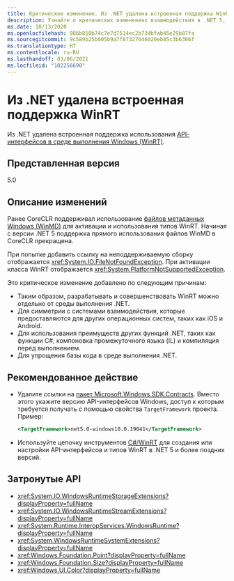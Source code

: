 ```yaml
---
title: Критическое изменение. Из .NET удалена встроенная поддержка WinRT
description: Узнайте о критических изменениях взаимодействия в .NET 5, где из .NET удалена встроенная поддержка WinRT.
ms.date: 10/13/2020
ms.openlocfilehash: 986b810b74c7e7d7514ec2b734bfab45e29b87fa
ms.sourcegitcommit: 9c589b25b005b9a7f87327646020eb85c3b6306f
ms.translationtype: HT
ms.contentlocale: ru-RU
ms.lasthandoff: 03/06/2021
ms.locfileid: "102256690"
---
```

# <a name="built-in-support-for-winrt-is-removed-from-net"></a>Из .NET удалена встроенная поддержка WinRT

Из .NET удалена встроенная поддержка использования [API-интерфейсов в среде выполнения Windows (WinRT)](/uwp/winrt-cref/winrt-type-system).

## <a name="version-introduced"></a>Представленная версия

5.0

## <a name="change-description"></a>Описание изменений

Ранее CoreCLR поддерживал использование [файлов метаданных Windows (WinMD)](/uwp/winrt-cref/winmd-files) для активации и использования типов WinRT. Начиная с версии .NET 5 поддержка прямого использования файлов WinMD в CoreCLR прекращена.

При попытке добавить ссылку на неподдерживаемую сборку отображается <xref:System.IO.FileNotFoundException>. При активации класса WinRT отображается <xref:System.PlatformNotSupportedException>.

Это критическое изменение добавлено по следующим причинам:

- Таким образом, разрабатывать и совершенствовать WinRT можно отдельно от среды выполнения .NET.
- Для симметрии с системами взаимодействия, которые предоставляются для других операционных систем, таких как iOS и Android.
- Для использования преимуществ других функций .NET, таких как функции C#, компоновка промежуточного языка (IL) и компиляция перед выполнением.
- Для упрощения базы кода в среде выполнения .NET.

## <a name="recommended-action"></a>Рекомендованное действие

- Удалите ссылки на [пакет Microsoft.Windows.SDK.Contracts](https://www.nuget.org/packages/Microsoft.Windows.SDK.Contracts).  Вместо этого укажите версию API-интерфейсов Windows, доступ к которым требуется получать с помощью свойства `TargetFramework` проекта.  Пример:

  ```xml
  <TargetFramework>net5.0-windows10.0.19041</TargetFramework>
  ```

- Используйте цепочку инструментов [C#/WinRT](/windows/uwp/csharp-winrt/) для создания или настройки API-интерфейсов и типов WinRT в .NET 5 и более поздних версий.

## <a name="affected-apis"></a>Затронутые API

- <xref:System.IO.WindowsRuntimeStorageExtensions?displayProperty=fullName>
- <xref:System.IO.WindowsRuntimeStreamExtensions?displayProperty=fullName>
- <xref:System.Runtime.InteropServices.WindowsRuntime?displayProperty=fullName>
- <xref:System.WindowsRuntimeSystemExtensions?displayProperty=fullName>
- <xref:Windows.Foundation.Point?displayProperty=fullName>
- <xref:Windows.Foundation.Size?displayProperty=fullName>
- <xref:Windows.UI.Color?displayProperty=fullName>

<!--

### Affected APIs

- `T:System.IO.WindowsRuntimeStorageExtensions`
- `T: System.IO.WindowsRuntimeStreamExtensions`
- `N:System.Runtime.InteropServices.WindowsRuntime`
- `T:System.WindowsRuntimeSystemExtensions`
- `T:Windows.Foundation.Point`
- `T:Windows.Foundation.Size`
- `T:Windows.UI.Color`

### Category

Interop

-->
